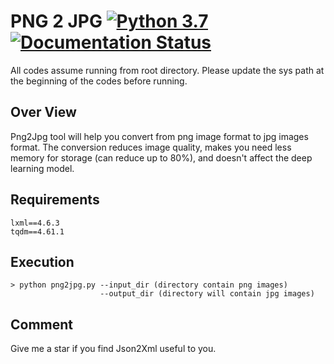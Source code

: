 # PNG 2 JPG [![Python 3.7](https://img.shields.io/badge/python-3.7-blue.svg)](https://www.python.org/downloads/release/python-370/) [![Documentation Status](https://readthedocs.org/projects/keras-ocr/badge/?version=latest)](https://github.com/nguyentruonglau)

All codes assume running from root directory. Please update the sys path at the beginning of the codes before running.

## Over View

Png2Jpg tool will help you convert from png image format to jpg images format. The conversion reduces image quality, makes you need less memory for storage (can reduce up to 80%), and doesn't affect the deep learning model.

## Requirements
```
lxml==4.6.3
tqdm==4.61.1
```

## Execution

```
> python png2jpg.py --input_dir (directory contain png images)
                    --output_dir (directory will contain jpg images)
```

## Comment
Give me a star if you find Json2Xml useful to you.
